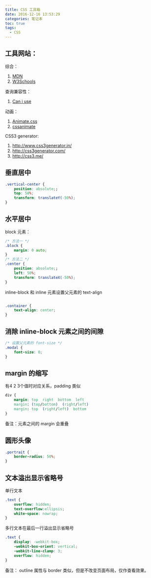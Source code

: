 ```yaml
---
title: CSS 工具箱
date: 2016-12-16 13:53:29
categories: 笔记本
toc: true
tags:
  - CSS
---
```


## 工具网站：
综合：
1. [MDN](https://developer.mozilla.org/zh-CN/)
2. [W3Schools](http://www.w3schools.com/)

查询兼容性：
1. [Can i use](http://caniuse.com/)

动画：
1. [Animate.css](https://daneden.github.io/animate.css/)
2. [cssanimate](http://cssanimate.com/)

CSS3 generator:
1. http://www.css3generator.in/
2. http://css3generator.com/
3. http://css3.me/

<!-- more -->

## 垂直居中

```css
.vertical-center {
    position: absolute;;
    top: 50%;
    transform: translateY(-50%);
}
```

## 水平居中

block 元素：
```css
/* 方法一 */
.block {
    margin: 0 auto;
}
/* 方法二 */
.center {
    position: absolute;;
    left: 50%;
    transform: translateX(-50%);
}
```

inline-block 和 inline 元素设置父元素的 text-align
```css

.container {
    text-align: center;
}
```

## 消除 inline-block 元素之间的间隙
```css
/* 设置父元素的 font-size */
.modal {
    font-size: 0;
}
```

## margin 的缩写
有4 2 3个值时对应关系，padding 类似
```css
div {
    margin: top  right  bottom  left
    margin: (top/bottom)  (right/left)
    margin: top  (right/left)  bottom
}
```
备注：元素之间的 margin 会重叠

## 圆形头像
```css
.portrait {
    border-radius: 50%;
}
```

## 文本溢出显示省略号
单行文本
```css
.text {
    overflow: hidden;
    text-overflow:ellipsis;
    white-space: nowrap;
}
```

多行文本在最后一行溢出显示省略号
```css
.text {
    display: -webkit-box;
    -webkit-box-orient: vertical;
    -webkit-line-clamp: 3;
    overflow: hidden;
}
```
备注： outline 属性与 border 类似，但是不改变页面布局，仅作查看效果。
